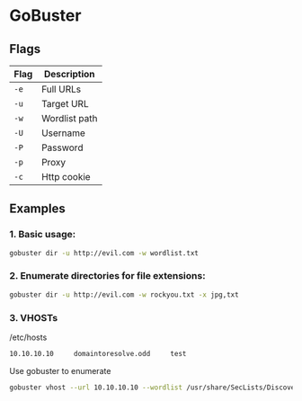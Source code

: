 # GoBuster

## Flags
| Flag | Description |
| ---- | ----------- |
| `-e` | Full URLs |
| `-u` | Target URL |
| `-w` | Wordlist path |
| `-U` | Username |
| `-P` | Password|
| `-p` | Proxy |
| `-c` | Http cookie |

## Examples

### 1. Basic usage:
```sh
gobuster dir -u http://evil.com -w wordlist.txt
```

### 2. Enumerate directories for file extensions:
```sh
gobuster dir -u http://evil.com -w rockyou.txt -x jpg,txt
```

### 3. VHOSTs
/etc/hosts
```sh
10.10.10.10     domaintoresolve.odd     test
```

Use gobuster to enumerate
```sh
gobuster vhost --url 10.10.10.10 --wordlist /usr/share/SecLists/Discovery/DNS/subdomains-top1million-110000.txt --append-domain
```
